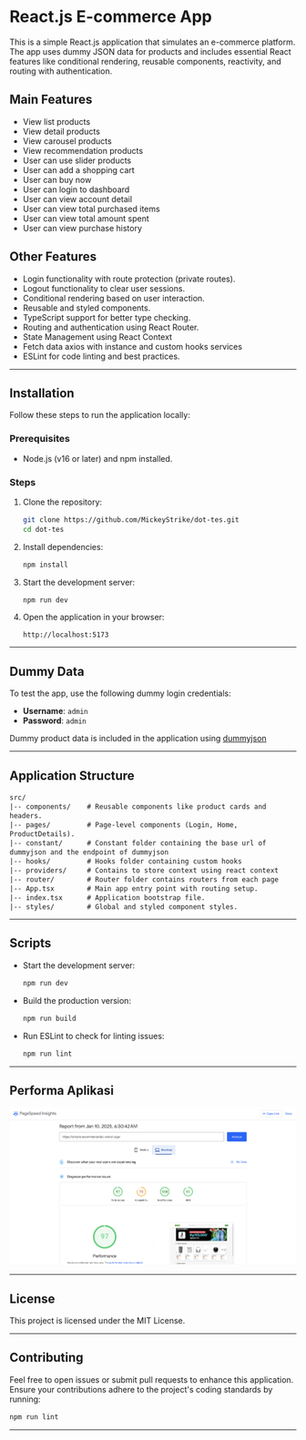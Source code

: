 # React.js E-commerce App

This is a simple React.js application that simulates an e-commerce platform. The app uses dummy JSON data for products and includes essential React features like conditional rendering, reusable components, reactivity, and routing with authentication.

## Main Features

- View list products
- View detail products
- View carousel products
- View recommendation products
- User can use slider products
- User can add a shopping cart
- User can buy now
- User can login to dashboard
- User can view account detail
- User can view total purchased items
- User can view total amount spent
- User can view purchase history

## Other Features

- Login functionality with route protection (private routes).
- Logout functionality to clear user sessions.
- Conditional rendering based on user interaction.
- Reusable and styled components.
- TypeScript support for better type checking.
- Routing and authentication using React Router.
- State Management using React Context
- Fetch data axios with instance and custom hooks services
- ESLint for code linting and best practices.

---

## Installation

Follow these steps to run the application locally:

### Prerequisites

- Node.js (v16 or later) and npm installed.

### Steps

1. Clone the repository:
   ```bash
   git clone https://github.com/MickeyStrike/dot-tes.git
   cd dot-tes
   ```

2. Install dependencies:
   ```bash
   npm install
   ```

3. Start the development server:
   ```bash
   npm run dev
   ```

4. Open the application in your browser:
   ```
   http://localhost:5173
   ```

---

## Dummy Data

To test the app, use the following dummy login credentials:

- **Username**: `admin`
- **Password**: `admin`

Dummy product data is included in the application using [dummyjson](https://dummyjson.com)

---

## Application Structure

```
src/
|-- components/    # Reusable components like product cards and headers.
|-- pages/         # Page-level components (Login, Home, ProductDetails).
|-- constant/      # Constant folder containing the base url of dummyjson and the endpoint of dummyjson
|-- hooks/         # Hooks folder containing custom hooks
|-- providers/     # Contains to store context using react context
|-- router/        # Router folder contains routers from each page
|-- App.tsx        # Main app entry point with routing setup.
|-- index.tsx      # Application bootstrap file.
|-- styles/        # Global and styled component styles.
```

---

## Scripts

- Start the development server:
  ```bash
  npm run dev
  ```

- Build the production version:
  ```bash
  npm run build
  ```

- Run ESLint to check for linting issues:
  ```bash
  npm run lint
  ```

---

## Performa Aplikasi

![Performance Aplikasi](src/assets/Screenshot%202025-01-10%20at%2007.26.09.png)

---

## License

This project is licensed under the MIT License.

---

## Contributing

Feel free to open issues or submit pull requests to enhance this application. Ensure your contributions adhere to the project's coding standards by running:

```bash
npm run lint
```

---

